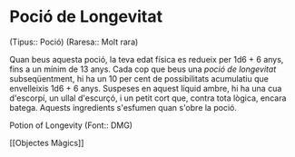 # Poció de Longevitat

(Tipus:: Poció) (Raresa:: Molt rara)

Quan beus aquesta poció, la teva edat física es redueix per 1d6 + 6 anys, fins a un mínim de 13 anys. Cada cop que beus una *poció de longevitat* subseqüentment, hi ha un 10 per cent de possibilitats acumulatiu que envelleixis 1d6 + 6 anys. Suspeses en aquest líquid ambre, hi ha una cua d'escorpí, un ullal d'escurçó, i un petit cort que, contra tota lògica, encara batega. Aquests ingredients s'esfumen quan s'obre la poció.

Potion of Longevity (Font:: DMG)

[[Objectes Màgics]]